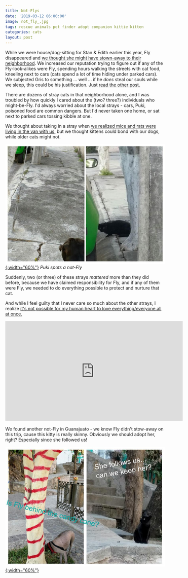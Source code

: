 ```yaml
---
title: Not-Flys
date: '2019-03-12 06:00:00'
image: not_fly_.jpg
tags: rescue animals pet finder adopt companion kittie kitten
categories: cats
layout: post
---
```


While we were house/dog-sitting for Stan & Edith earlier this year, Fly disappeared and [we thought she might have stown-away to their neighborhood](https://reverdecer.annalisagross.com/2019/01/30/a-cats-life-in-el-terreno/). We increased our reputation trying to figure out if any of the Fly-look-alikes were Fly, spending hours walking the streets with cat food, kneeling next to cars (cats spend a lot of time hiding under parked cars). We subjected Gris to something ... well ... if he *does* steal our souls while we sleep, this could be his justification. Just [read the other post.](https://reverdecer.annalisagross.com/2019/01/30/a-cats-life-in-el-terreno/)

There are dozens of stray cats in that neighborhood alone, and I was troubled by how quickly I cared about the (two? three?) individuals who might-be-Fly. I'd always worried about the local strays - cars, Puki, poisoned food are common dangers. But I'd never taken one home, or sat next to parked cars tossing kibble at one.

We thought about taking in a stray when [we realized mice and rats were living in the van with us,](https://reverdecer.annalisagross.com/2018/06/23/ven-gatita-y-gatita/) but we thought kittens could bond with our dogs, while older cats might not.

[![](/images/not_fly_puki_.jpg){:width="60%"}](/images/not_fly_puki.jpg)
*Puki spots a not-Fly*

Suddenly, two (or three) of these strays *mattered* more than they did before, because we have claimed responsibility for Fly, and if any of them were Fly, we needed to do everything possible to protect and nurture that cat.

And while I feel guilty that I never care so much about the other strays, I realize [it's not possible for my human heart to love everything/everyone all at once.](http://www.annalisagross.com/home/members-of-one-another3808915)

<iframe width="560" height="315" src="https://www.youtube-nocookie.com/embed/6sCBrhmUBYU" frameborder="0" allow="accelerometer; autoplay; encrypted-media; gyroscope; picture-in-picture" allowfullscreen></iframe>

We found another not-Fly in Guanajuato - we know Fly didn't stow-away on this trip, cause this kitty is really skinny. Obviously we should adopt her, right? Especially since she followed us!

[![](/images/not_fly_gto_.jpg){:width="60%"}](/images/not_fly_gto.jpg)
